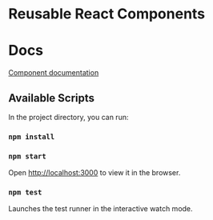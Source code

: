 # Reusable React Components

# Docs

[Component documentation](https://marcsi19.github.io/react-components-mar/#ProgressBar)

## Available Scripts

In the project directory, you can run:

### `npm install`

### `npm start`

Open [http://localhost:3000](http://localhost:3000) to view it in the browser.

### `npm test`

Launches the test runner in the interactive watch mode.<br>
